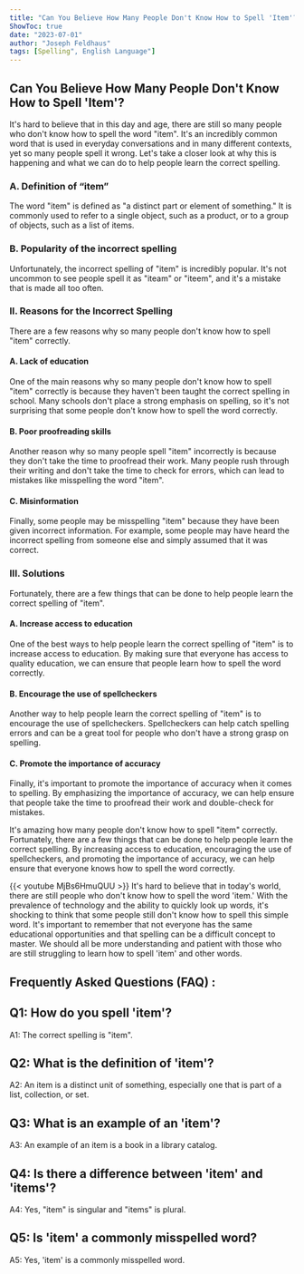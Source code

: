 ```yaml
---
title: "Can You Believe How Many People Don't Know How to Spell 'Item'?!"
ShowToc: true 
date: "2023-07-01"
author: "Joseph Feldhaus" 
tags: [Spelling", English Language"]
---
```

## Can You Believe How Many People Don't Know How to Spell 'Item'?

It's hard to believe that in this day and age, there are still so many people who don't know how to spell the word "item". It's an incredibly common word that is used in everyday conversations and in many different contexts, yet so many people spell it wrong. Let's take a closer look at why this is happening and what we can do to help people learn the correct spelling.

### A. Definition of “item”

The word "item" is defined as "a distinct part or element of something." It is commonly used to refer to a single object, such as a product, or to a group of objects, such as a list of items.

### B. Popularity of the incorrect spelling

Unfortunately, the incorrect spelling of "item" is incredibly popular. It's not uncommon to see people spell it as "iteam" or "iteem", and it's a mistake that is made all too often.

### II. Reasons for the Incorrect Spelling

There are a few reasons why so many people don't know how to spell "item" correctly.

#### A. Lack of education

One of the main reasons why so many people don't know how to spell "item" correctly is because they haven't been taught the correct spelling in school. Many schools don't place a strong emphasis on spelling, so it's not surprising that some people don't know how to spell the word correctly.

#### B. Poor proofreading skills

Another reason why so many people spell "item" incorrectly is because they don't take the time to proofread their work. Many people rush through their writing and don't take the time to check for errors, which can lead to mistakes like misspelling the word "item".

#### C. Misinformation

Finally, some people may be misspelling "item" because they have been given incorrect information. For example, some people may have heard the incorrect spelling from someone else and simply assumed that it was correct.

### III. Solutions

Fortunately, there are a few things that can be done to help people learn the correct spelling of "item".

#### A. Increase access to education

One of the best ways to help people learn the correct spelling of "item" is to increase access to education. By making sure that everyone has access to quality education, we can ensure that people learn how to spell the word correctly.

#### B. Encourage the use of spellcheckers

Another way to help people learn the correct spelling of "item" is to encourage the use of spellcheckers. Spellcheckers can help catch spelling errors and can be a great tool for people who don't have a strong grasp on spelling.

#### C. Promote the importance of accuracy

Finally, it's important to promote the importance of accuracy when it comes to spelling. By emphasizing the importance of accuracy, we can help ensure that people take the time to proofread their work and double-check for mistakes.

It's amazing how many people don't know how to spell "item" correctly. Fortunately, there are a few things that can be done to help people learn the correct spelling. By increasing access to education, encouraging the use of spellcheckers, and promoting the importance of accuracy, we can help ensure that everyone knows how to spell the word correctly.

{{< youtube MjBs6HmuQUU >}} 
It's hard to believe that in today's world, there are still people who don't know how to spell the word 'item.' With the prevalence of technology and the ability to quickly look up words, it's shocking to think that some people still don't know how to spell this simple word. It's important to remember that not everyone has the same educational opportunities and that spelling can be a difficult concept to master. We should all be more understanding and patient with those who are still struggling to learn how to spell 'item' and other words.

## Frequently Asked Questions (FAQ) :
## Q1: How do you spell 'item'?
A1: The correct spelling is "item".

## Q2: What is the definition of 'item'?
A2: An item is a distinct unit of something, especially one that is part of a list, collection, or set.

## Q3: What is an example of an 'item'?
A3: An example of an item is a book in a library catalog.

## Q4: Is there a difference between 'item' and 'items'?
A4: Yes, "item" is singular and "items" is plural.

## Q5: Is 'item' a commonly misspelled word?
A5: Yes, 'item' is a commonly misspelled word.






